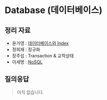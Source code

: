 # Database (데이터베이스)

## 정리 자료

<!-- ex) 홍길동 : [자료명](./materials/자료명) -->

- 윤가영 : [데이터베이스와 Index](./materials/윤가영_database_&Index.pdf)
- 정희재 : 정규화
- 장주섭 : Transaction & 교착상태
- 이세명 : [NoSQL](./materials/이세명_database_NoSQL.pdf)

## 질의응답

> 아직 없습니다.
